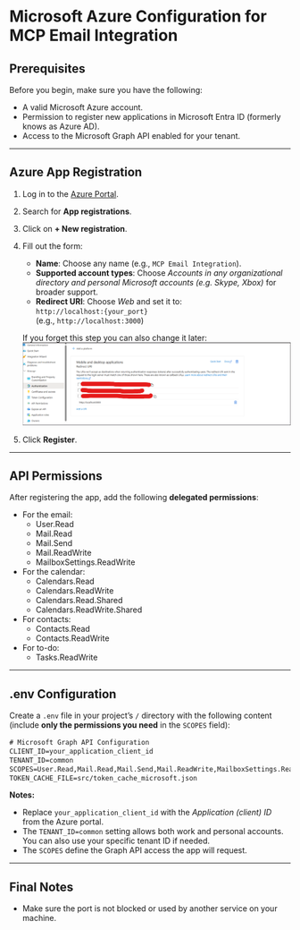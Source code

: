 # Microsoft Azure Configuration for MCP Email Integration

## Prerequisites

Before you begin, make sure you have the following:

- A valid Microsoft Azure account.
- Permission to register new applications in Microsoft Entra ID (formerly knows as Azure AD).
- Access to the Microsoft Graph API enabled for your tenant.

---

## Azure App Registration

1. Log in to the [Azure Portal](https://portal.azure.com).
2. Search for **App registrations**.
3. Click on **+ New registration**.
4. Fill out the form:
   - **Name**: Choose any name (e.g., `MCP Email Integration`).
   - **Supported account types**: Choose *Accounts in any organizational directory and personal Microsoft accounts (e.g. Skype, Xbox)* for broader support.
   - **Redirect URI**: Choose *Web* and set it to:  
     `http://localhost:{your_port}`  
     (e.g., `http://localhost:3000`)

   If you forget this step you can also change it later:
   ![Set Redirection URI](img/set_redirection_uri.png)

5. Click **Register**.

---

## API Permissions

After registering the app, add the following **delegated permissions**:
- For the email:
  - User.Read
  - Mail.Read
  - Mail.Send
  - Mail.ReadWrite
  - MailboxSettings.ReadWrite
- For the calendar:
  - Calendars.Read
  - Calendars.ReadWrite
  - Calendars.Read.Shared
  - Calendars.ReadWrite.Shared
- For contacts:
  - Contacts.Read
  - Contacts.ReadWrite
- For to-do:
  - Tasks.ReadWrite

---

## .env Configuration

Create a `.env` file in your project’s `/` directory with the following content (include **only the permissions you need** in the `SCOPES` field):

```env
# Microsoft Graph API Configuration
CLIENT_ID=your_application_client_id
TENANT_ID=common
SCOPES=User.Read,Mail.Read,Mail.Send,Mail.ReadWrite,MailboxSettings.ReadWrite,Calendars.Read,Calendars.ReadWrite,Calendars.Read.Shared,Calendars.ReadWrite.Shared,Contacts.Read,Contacts.ReadWrite,Tasks.ReadWrite
TOKEN_CACHE_FILE=src/token_cache_microsoft.json
```

**Notes:**
- Replace `your_application_client_id` with the *Application (client) ID* from the Azure portal.
- The `TENANT_ID=common` setting allows both work and personal accounts. You can also use your specific tenant ID if needed.
- The `SCOPES` define the Graph API access the app will request.

---

## Final Notes
- Make sure the port is not blocked or used by another service on your machine.

